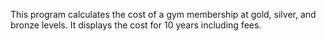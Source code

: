 This program calculates the cost of a gym membership at gold, silver, and bronze levels. It displays the cost for 10 years including fees. 

